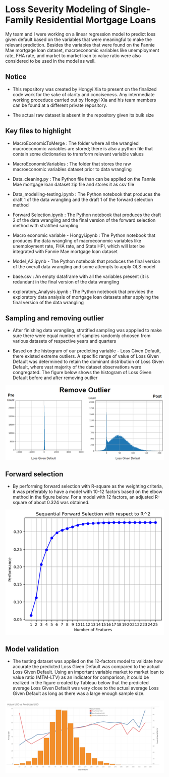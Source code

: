 # Loss Severity Modeling of Single-Family Residential Mortgage Loans
My team and I were working on a linear regression model to predict loss given default based on the variables that were meaningful to make the relevant prediction. Besides the variables that were found on the Fannie Mae mortgage loan dataset, macroeconomic variables like unemployment rate, FHA rate, and market to market loan to value ratio were also considered to be used in the model as well.

## Notice
- This repository was created by Hongyi Xia to present on the finalized code work for the sake of clarity and conciseness. Any intermediate working proceduce carried out by Hongyi Xia and his team members can be found at a different private repository.

- The actual raw dataset is absent in the repository given its bulk size

## Key files to highlight
 - MacroEconomicToMerge : The folder where all the wrangled macroeconomic variables are stored; there is also a python file that contain some dictionaries to transform relevant variable values

 - MacroEconomicVariables : The folder that stores the raw macroeconomic variables dataset prior to data wrangling

 - Data_cleaning.py : The Python file than can be applied on the Fannie Mae mortgage loan dataset zip file and stores it as csv file 

 - Data_modelling-testing.ipynb : The Python notebook that produces the draft 1 of the data wrangling and the draft 1 of the forward selection method 

 - Forward Selection.ipynb : The Python notebook that produces the draft 2 of the data wrangling and the final version of the forward selection method with stratified sampling 

 - Macro economic variable - Hongyi.ipynb : The Python notebook that produces the data wrangling of macroeconomic variables like unemployment rate, FHA rate, and State HPI, which will later be integrated with Fannie Mae mortgage loan dataset 

 - Model_A2.ipynb - The Python notebook that produces the final version of the overall data wrangling and some attempts to apply OLS model

 - base.csv : An empty dataframe with all the variables present (it is redundant in the final version of the data wrangling

 - exploratory_Analysis.ipynb : The Python notebook that provides the exploratory data analysis of mortgage loan datasets after applying the final version of the data wrangling

## Sampling and removing outlier
 - After finishing data wrangling, stratified sampling was appplied to make sure there were equal number of samples randomly choosen from various datasets of respective years and quarters

 - Based on the histogram of our predicting variable - Loss Given Default, there existed extreme outliers. A specific range of value of Loss Given Default was determined to retain the dominant distribution of Loss Given Default, where vast majority of the dataset observations were congregated. The figure below shows the histogram of Loss Given Default before and after removing outlier

![image](./docs/outlier.png)

## Forward selection
- By performing forward selection with R-square as the weighting criteria, it was preferably to have a model with 10-12 factors based on the elbow method in the figure below. For a model with 12 factors, an adjusted R-square of about 0.324 was obtained.

![image](./docs/LGD_R2.png)

## Model validation
- The testing dataset was applied on the 12-factors model to validate how accurate the predicted Loss Given Default was compared to the actual Loss Given Default. Using an important variable market to market loan to value ratio (MTM-LTV) as an indicator for comparison, it could be realized in the figure created by Tableau below that the predicted average Loss Given Default was very close to the actual average Loss Given Default as long as there was a large enough sample size.

![image](./docs/LGD_dual_axis.png)
